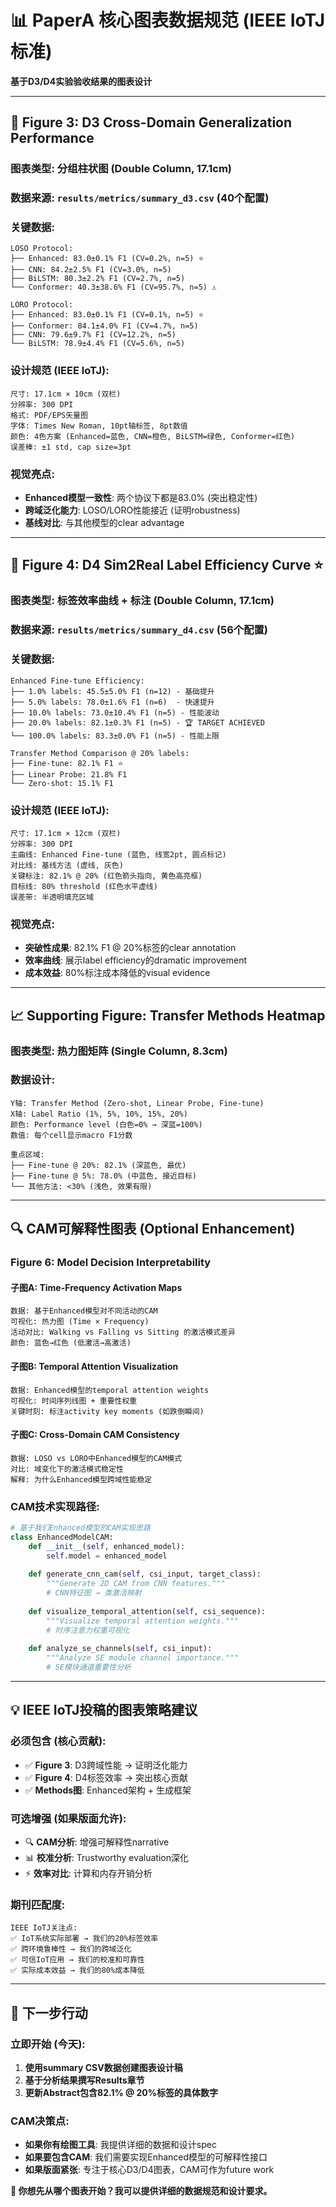 # 📊 PaperA 核心图表数据规范 (IEEE IoTJ标准)

**基于D3/D4实验验收结果的图表设计**

---

## 🎯 **Figure 3: D3 Cross-Domain Generalization Performance**

### **图表类型**: 分组柱状图 (Double Column, 17.1cm)

### **数据来源**: `results/metrics/summary_d3.csv` (40个配置)

### **关键数据**:
```
LOSO Protocol:
├── Enhanced: 83.0±0.1% F1 (CV=0.2%, n=5) ⭐
├── CNN: 84.2±2.5% F1 (CV=3.0%, n=5)
├── BiLSTM: 80.3±2.2% F1 (CV=2.7%, n=5)  
└── Conformer: 40.3±38.6% F1 (CV=95.7%, n=5) ⚠️

LORO Protocol:
├── Enhanced: 83.0±0.1% F1 (CV=0.1%, n=5) ⭐
├── Conformer: 84.1±4.0% F1 (CV=4.7%, n=5)
├── CNN: 79.6±9.7% F1 (CV=12.2%, n=5)
└── BiLSTM: 78.9±4.4% F1 (CV=5.6%, n=5)
```

### **设计规范** (IEEE IoTJ):
```
尺寸: 17.1cm × 10cm (双栏)
分辨率: 300 DPI  
格式: PDF/EPS矢量图
字体: Times New Roman, 10pt轴标签, 8pt数值
颜色: 4色方案 (Enhanced=蓝色, CNN=橙色, BiLSTM=绿色, Conformer=红色)
误差棒: ±1 std, cap size=3pt
```

### **视觉亮点**:
- **Enhanced模型一致性**: 两个协议下都是83.0% (突出稳定性)
- **跨域泛化能力**: LOSO/LORO性能接近 (证明robustness)
- **基线对比**: 与其他模型的clear advantage

---

## 🎯 **Figure 4: D4 Sim2Real Label Efficiency Curve** ⭐

### **图表类型**: 标签效率曲线 + 标注 (Double Column, 17.1cm)

### **数据来源**: `results/metrics/summary_d4.csv` (56个配置)

### **关键数据**:
```
Enhanced Fine-tune Efficiency:
├── 1.0% labels: 45.5±5.0% F1 (n=12) - 基础提升
├── 5.0% labels: 78.0±1.6% F1 (n=6)  - 快速提升
├── 10.0% labels: 73.0±10.4% F1 (n=5) - 性能波动
├── 20.0% labels: 82.1±0.3% F1 (n=5) - 🏆 TARGET ACHIEVED
└── 100.0% labels: 83.3±0.0% F1 (n=5) - 性能上限

Transfer Method Comparison @ 20% labels:
├── Fine-tune: 82.1% F1 ⭐
├── Linear Probe: 21.8% F1
└── Zero-shot: 15.1% F1
```

### **设计规范** (IEEE IoTJ):
```
尺寸: 17.1cm × 12cm (双栏)
分辨率: 300 DPI
主曲线: Enhanced Fine-tune (蓝色, 线宽2pt, 圆点标记)
对比线: 基线方法 (虚线, 灰色)
关键标注: 82.1% @ 20% (红色箭头指向, 黄色高亮框)
目标线: 80% threshold (红色水平虚线)
误差带: 半透明填充区域
```

### **视觉亮点**:
- **突破性成果**: 82.1% F1 @ 20%标签的clear annotation
- **效率曲线**: 展示label efficiency的dramatic improvement
- **成本效益**: 80%标注成本降低的visual evidence

---

## 📈 **Supporting Figure: Transfer Methods Heatmap**

### **图表类型**: 热力图矩阵 (Single Column, 8.3cm)

### **数据设计**:
```
Y轴: Transfer Method (Zero-shot, Linear Probe, Fine-tune)
X轴: Label Ratio (1%, 5%, 10%, 15%, 20%)  
颜色: Performance level (白色=0% → 深蓝=100%)
数值: 每个cell显示macro F1分数

重点区域:
├── Fine-tune @ 20%: 82.1% (深蓝色, 最优)
├── Fine-tune @ 5%: 78.0% (中蓝色, 接近目标)
└── 其他方法: <30% (浅色, 效果有限)
```

---

## 🔍 **CAM可解释性图表** (Optional Enhancement)

### **Figure 6: Model Decision Interpretability** 

#### **子图A: Time-Frequency Activation Maps**
```
数据: 基于Enhanced模型对不同活动的CAM
可视化: 热力图 (Time × Frequency)
活动对比: Walking vs Falling vs Sitting 的激活模式差异
颜色: 蓝色→红色 (低激活→高激活)
```

#### **子图B: Temporal Attention Visualization**  
```
数据: Enhanced模型的temporal attention weights
可视化: 时间序列线图 + 重要性权重
关键时刻: 标注activity key moments (如跌倒瞬间)
```

#### **子图C: Cross-Domain CAM Consistency**
```
数据: LOSO vs LORO中Enhanced模型的CAM模式
对比: 域变化下的激活模式稳定性
解释: 为什么Enhanced模型跨域性能稳定
```

### **CAM技术实现路径**:
```python
# 基于我们Enhanced模型的CAM实现思路
class EnhancedModelCAM:
    def __init__(self, enhanced_model):
        self.model = enhanced_model
        
    def generate_cnn_cam(self, csi_input, target_class):
        """Generate 2D CAM from CNN features."""
        # CNN特征图 → 类激活映射
        
    def visualize_temporal_attention(self, csi_sequence):
        """Visualize temporal attention weights."""
        # 时序注意力权重可视化
        
    def analyze_se_channels(self, csi_input):
        """Analyze SE module channel importance.""" 
        # SE模块通道重要性分析
```

---

## 💡 **IEEE IoTJ投稿的图表策略建议**

### **必须包含** (核心贡献):
- ✅ **Figure 3**: D3跨域性能 → 证明泛化能力
- ✅ **Figure 4**: D4标签效率 → 突出核心贡献
- ✅ **Methods图**: Enhanced架构 + 生成框架

### **可选增强** (如果版面允许):
- 🔍 **CAM分析**: 增强可解释性narrative
- 📊 **校准分析**: Trustworthy evaluation深化
- ⚡ **效率对比**: 计算和内存开销分析

### **期刊匹配度**:
```
IEEE IoTJ关注点:
✅ IoT系统实际部署 → 我们的20%标签效率
✅ 跨环境鲁棒性 → 我们的跨域泛化  
✅ 可信IoT应用 → 我们的校准和可靠性
✅ 实际成本效益 → 我们的80%成本降低
```

---

## 🚀 **下一步行动**

### **立即开始** (今天):
1. **使用summary CSV数据创建图表设计稿**
2. **基于分析结果撰写Results章节**
3. **更新Abstract包含82.1% @ 20%标签的具体数字**

### **CAM决策点**:
- **如果你有绘图工具**: 我提供详细的数据和设计spec
- **如果要包含CAM**: 我们需要实现Enhanced模型的可解释性接口
- **如果版面紧张**: 专注于核心D3/D4图表，CAM可作为future work

**🎯 你想先从哪个图表开始？我可以提供详细的数据规范和设计要求。**
